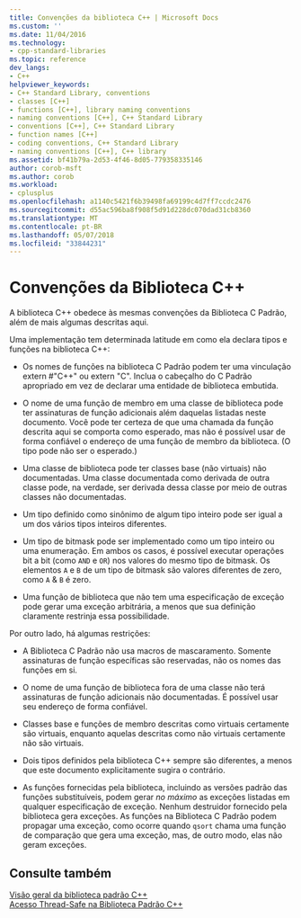 ```yaml
---
title: Convenções da biblioteca C++ | Microsoft Docs
ms.custom: ''
ms.date: 11/04/2016
ms.technology:
- cpp-standard-libraries
ms.topic: reference
dev_langs:
- C++
helpviewer_keywords:
- C++ Standard Library, conventions
- classes [C++]
- functions [C++], library naming conventions
- naming conventions [C++], C++ Standard Library
- conventions [C++], C++ Standard Library
- function names [C++]
- coding conventions, C++ Standard Library
- naming conventions [C++], C++ library
ms.assetid: bf41b79a-2d53-4f46-8d05-779358335146
author: corob-msft
ms.author: corob
ms.workload:
- cplusplus
ms.openlocfilehash: a1140c5421f6b39498fa69199c4d7ff7ccdc2476
ms.sourcegitcommit: d55ac596ba8f908f5d91d228dc070dad31cb8360
ms.translationtype: MT
ms.contentlocale: pt-BR
ms.lasthandoff: 05/07/2018
ms.locfileid: "33844231"
---
```

# <a name="c-library-conventions"></a>Convenções da Biblioteca C++

A biblioteca C++ obedece às mesmas convenções da Biblioteca C Padrão, além de mais algumas descritas aqui.

Uma implementação tem determinada latitude em como ela declara tipos e funções na biblioteca C++:

- Os nomes de funções na biblioteca C Padrão podem ter uma vinculação extern #"C++" ou extern "C". Inclua o cabeçalho do C Padrão apropriado em vez de declarar uma entidade de biblioteca embutida.

- O nome de uma função de membro em uma classe de biblioteca pode ter assinaturas de função adicionais além daquelas listadas neste documento. Você pode ter certeza de que uma chamada da função descrita aqui se comporta como esperado, mas não é possível usar de forma confiável o endereço de uma função de membro da biblioteca. (O tipo pode não ser o esperado.)

- Uma classe de biblioteca pode ter classes base (não virtuais) não documentadas. Uma classe documentada como derivada de outra classe pode, na verdade, ser derivada dessa classe por meio de outras classes não documentadas.

- Um tipo definido como sinônimo de algum tipo inteiro pode ser igual a um dos vários tipos inteiros diferentes.

- Um tipo de bitmask pode ser implementado como um tipo inteiro ou uma enumeração. Em ambos os casos, é possível executar operações bit a bit (como `AND` e `OR`) nos valores do mesmo tipo de bitmask. Os elementos `A` e `B` de um tipo de bitmask são valores diferentes de zero, como `A` & `B` é zero.

- Uma função de biblioteca que não tem uma especificação de exceção pode gerar uma exceção arbitrária, a menos que sua definição claramente restrinja essa possibilidade.

Por outro lado, há algumas restrições:

- A Biblioteca C Padrão não usa macros de mascaramento. Somente assinaturas de função específicas são reservadas, não os nomes das funções em si.

- O nome de uma função de biblioteca fora de uma classe não terá assinaturas de função adicionais não documentadas. É possível usar seu endereço de forma confiável.

- Classes base e funções de membro descritas como virtuais certamente são virtuais, enquanto aquelas descritas como não virtuais certamente não são virtuais.

- Dois tipos definidos pela biblioteca C++ sempre são diferentes, a menos que este documento explicitamente sugira o contrário.

- As funções fornecidas pela biblioteca, incluindo as versões padrão das funções substituíveis, podem gerar *no máximo* as exceções listadas em qualquer especificação de exceção. Nenhum destruidor fornecido pela biblioteca gera exceções. As funções na Biblioteca C Padrão podem propagar uma exceção, como ocorre quando `qsort` chama uma função de comparação que gera uma exceção, mas, de outro modo, elas não geram exceções.

## <a name="see-also"></a>Consulte também

[Visão geral da biblioteca padrão C++](../standard-library/cpp-standard-library-overview.md)<br/>
[Acesso Thread-Safe na Biblioteca Padrão C++](../standard-library/thread-safety-in-the-cpp-standard-library.md)<br/>
